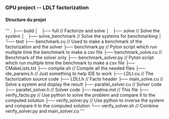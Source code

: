 ### GPU project -- LDLT factorization


#### Structure du projet
'''
.
├── build
│   ├── full			// Factorize and solve
│   ├── solve			// Solve the system
│   ├── solve_benchmark		// Solve the systems for benchmarking
│   └── test
├── benchmark.cu		// Used to make a benchmark of the factorization and the solver
├── benchmark.py		// Pyton script which run multiple time the benchmark to make a csv file
├── benchmark_solve.cu		// Benchmark of the solver only
├── benchmark_solver.py		// Pyton script which run multiple time the benchmark to make a csv file
├── CMakeLists.txt
├── compile.sh			// Compile all the needed files
├── ide_params.h		// Just something to help IDE to work
├── LDLt.cu			// The factorization source code
├── LDLt.h			// Facto header
├── main_solve.cu		// Solve a system and display the result
├── parallel_solver.cu		// Solver code
├── parallel_solver.h		// Solver code
├── readme.md			// This file
├── verify_facto.py		// Use python to solve the problem and compare it to the computed solution
├── verify_solver.py		// Use python to inverse the system and compare it to the computed solution
└── verify_solver.sh		// Combine verify_solver.py and main_solver.cu
'''
